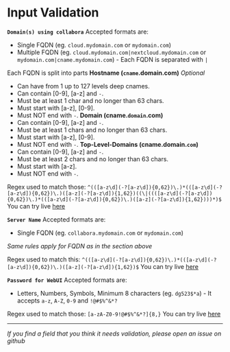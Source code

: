 # Input Validation

__`Domain(s) using collabora`__
Accepted formats are:

- Single FQDN (eg. `cloud.mydomain.com` or `mydomain.com`)
- Multiple FQDN (eg. `cloud.mydomain.com|nextcloud.mydomain.com` or `mydomain.com|cname.mydomain.com`) - Each FQDN is separated with `|`

Each FQDN is split into parts
__Hostname (`cname`.domain.com)__ _Optional_
* Can have from 1 up to 127 levels deep cnames.
* Can contain [0-9], [a-z] and `-`.
* Must be at least 1 char and no longer than 63 chars.
* Must start with [a-z], [0-9].
* Must NOT end with `-`.
__Domain (cname.`domain`.com)__
* Can contain [0-9], [a-z] and `-`.
* Must be at least 1 chars and no longer than 63 chars.
* Must start with [a-z], [0-9].
* Must NOT end with `-`.
__Top-Level-Domains (cname.domain.`com`)__
* Can contain [0-9], [a-z] and `-`.
* Must be at least 2 chars and no longer than 63 chars.
* Must start with [a-z].
* Must NOT end with `-`.

Regex used to match those: `^(([a-z\d](-?[a-z\d]){0,62})\.)*(([a-z\d](-?[a-z\d]){0,62})\.)([a-z](-?[a-z\d]){1,62})((\|((([a-z\d](-?[a-z\d]){0,62})\.)*(([a-z\d](-?[a-z\d]){0,62})\.)([a-z](-?[a-z\d]){1,62})))*)$`
You can try live [here](https://regex101.com/r/rIxhye/1)

__`Server Name`__
Accepted formats are:

- Single FQDN (eg. `collabora.mydomain.com` or `mydomain.com`)

_Same rules apply for FQDN as in the section above_

Regex used to match this: `^(([a-z\d](-?[a-z\d]){0,62})\.)*(([a-z\d](-?[a-z\d]){0,62})\.)([a-z](-?[a-z\d]){1,62})$`
You can try live [here](https://regex101.com/r/0HpkSI/1)

__`Password for WebUI`__
Accepted formats are:

- Letters, Numbers, Symbols, Minimum 8 characters (eg. `dg523$*a`) - It accepts `a-z`, `A-Z`, `0-9` and `!@#$%^&*?`

Regex used to match those: `[a-zA-Z0-9!@#$%^&*?]{8,}`
You can try live [here](https://regex101.com/r/ef3V88/1)

---

_If you find a field that you think it needs validation, please open an issue on github_
